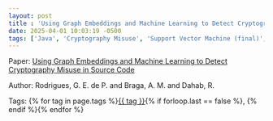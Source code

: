 ```yaml
---
layout: post
title : 'Using Graph Embeddings and Machine Learning to Detect Cryptography Misuse in Source Code'
date: 2025-04-01 10:03:19 -0500
tags: ['Java', 'Cryptography Misuse', 'Support Vector Machine (final)', 'Abstract Syntax Tree (AST)']
---
```

Paper: [Using Graph Embeddings and Machine Learning to Detect Cryptography Misuse in Source Code](https://ieeexplore-ieee-org.proxy.library.nd.edu/document/9356194)

Author: Rodrigues, G. E. de P. and Braga, A. M. and Dahab, R.




 Tags: 
    <span>
    {% for tag in page.tags %}<a href="{{ site.baseurl }}tags/#{{ tag | slugify }}">{{ tag }}</a>{% if forloop.last == false %}, {% endif %}{% endfor %}
    </span>
